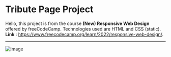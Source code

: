 # Tribute Page Project
Hello, this project is from the course **(New) Responsive Web Design** offered by freeCodeCamp. Technologies used are HTML and CSS (static).<br>
**Link** : https://www.freecodecamp.org/learn/2022/responsive-web-design/.

---
![image](https://user-images.githubusercontent.com/129386460/229966116-b5e2a933-b5e9-43a8-ac85-b2063f5e07a1.png)
